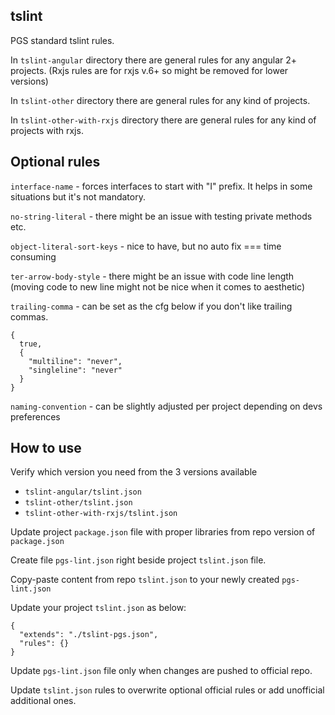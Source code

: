 tslint
------------
 
PGS standard tslint rules.

In `tslint-angular` directory there are general rules for any angular 2+ projects. (Rxjs rules are for rxjs v.6+ so might be removed for lower versions)

In `tslint-other` directory there are general rules for any kind of projects.

In `tslint-other-with-rxjs` directory there are general rules for any kind of projects with rxjs.


Optional rules
------------
`interface-name` - forces interfaces to start with "I" prefix. It helps in some situations but it's not mandatory.

`no-string-literal` - there might be an issue with testing private methods etc.

`object-literal-sort-keys` - nice to have, but no auto fix === time consuming

`ter-arrow-body-style` - there might be an issue with code line length 
(moving code to new line might not be nice when it comes to aesthetic)

`trailing-comma` - can be set as the cfg below if you don't like trailing commas.

    {
      true,
      {
        "multiline": "never",
        "singleline": "never"
      }
    }
    
`naming-convention` - can be slightly adjusted per project depending on devs preferences

How to use
------------
Verify which version you need from the 3 versions available
- `tslint-angular/tslint.json`
- `tslint-other/tslint.json`
- `tslint-other-with-rxjs/tslint.json`

Update project `package.json` file with proper libraries from repo version of `package.json`

Create file `pgs-lint.json` right beside project `tslint.json` file.

Copy-paste content from repo `tslint.json` to your newly created `pgs-lint.json`

Update your project `tslint.json` as below:

    {
      "extends": "./tslint-pgs.json",
      "rules": {}
    }
    
Update `pgs-lint.json` file only when changes are pushed to official repo.

Update `tslint.json` rules to overwrite optional official rules or add unofficial additional ones.
